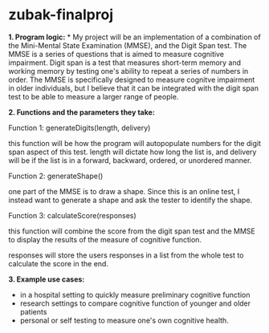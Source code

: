# zubak-finalproj
 
**1. Program logic:**
*
My project will be an implementation of a combination of the Mini-Mental State Examination (MMSE), and the Digit Span test. The MMSE is a series of questions that is aimed to measure cognitive impairment. Digit span is a test that measures short-term memory and working memory by testing one's ability to repeat a series of numbers in order. The MMSE is specifically designed to measure cognitve impairment in older individuals, but I believe that it can be integrated with the digit span test to be able to measure a larger range of people. 


**2. Functions and the parameters they take:**

Function 1: generateDigits(length, delivery)

this function will be how the program will autopopulate numbers for the digit span aspect of this test. length will dictate how long the list is, and delivery will be if the list is in a forward, backward, ordered, or unordered manner. 

Function 2: generateShape()

one part of the MMSE is to draw a shape. Since this is an online test, I instead want to generate a shape and ask the tester to identify the shape.

Function 3: calculateScore(responses)

this function will combine the score from the digit span test and the MMSE to display the results of the measure of cognitive function.

responses will store the users responses in a list from the whole test to calculate the score in the end. 

**3. Example use cases:**

- in a hospital setting to quickly measure preliminary cognitive function
- research settings to compare cognitive function of younger and older patients
- personal or self testing to measure one's own cognitive health. 

